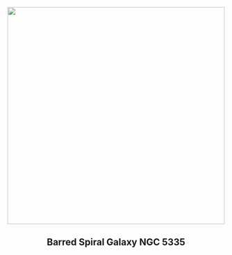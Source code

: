 
<p align="center"><img src="https://apod.nasa.gov/apod/image/2504/NGC5335heic2505_1024.jpg" width="500" height="500"></p>
<h2 align="center"> Barred Spiral Galaxy NGC 5335 </h2>
